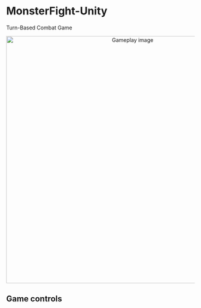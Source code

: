 
# MonsterFight-Unity
Turn-Based Combat Game<br/>

<p align="center">
  <img src= https://github.com/SabinMG/MonsterFight-Unity/blob/master/GameScreenShot.PNG width="660" title="Gameplay image">
</p>


## Game controls

